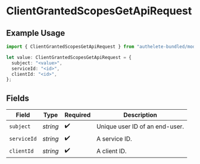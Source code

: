 # ClientGrantedScopesGetApiRequest

## Example Usage

```typescript
import { ClientGrantedScopesGetApiRequest } from "authelete-bundled/models/operations";

let value: ClientGrantedScopesGetApiRequest = {
  subject: "<value>",
  serviceId: "<id>",
  clientId: "<id>",
};
```

## Fields

| Field                           | Type                            | Required                        | Description                     |
| ------------------------------- | ------------------------------- | ------------------------------- | ------------------------------- |
| `subject`                       | *string*                        | :heavy_check_mark:              | Unique user ID of an end-user.<br/> |
| `serviceId`                     | *string*                        | :heavy_check_mark:              | A service ID.                   |
| `clientId`                      | *string*                        | :heavy_check_mark:              | A client ID.<br/>               |